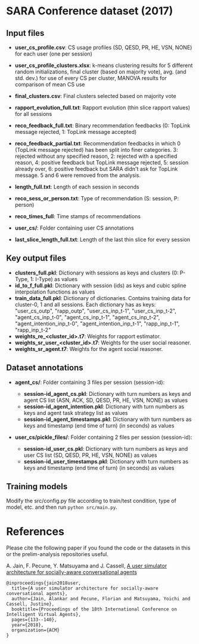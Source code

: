 # SARA Conference dataset (2017)
## Input files
- **user_cs_profile.csv**: CS usage profiles (SD, QESD, PR, HE, VSN, NONE) for each user (one per session)
- **user_cs_profile_clusters.xlsx**: k-means clustering results for 5 different random initializations, final cluster (based on majority vote), avg. (and std. dev.) for use of every CS per cluster, MANOVA results for comparison of mean CS use
- **final_clusters.csv**: Final clusters selected based on majority vote

- **rapport_evolution_full.txt**: Rapport evolution (thin slice rapport values) for all sessions

- **reco_feedback_full.txt**: Binary recommendation feedbacks (0: TopLink message rejected, 1: TopLink message accepted)
- **reco_feedback_partial.txt**: Recommendation feedbacks in which 0 (TopLink message rejected) has been split into finer categories. 3: rejected without any specified reason, 2: rejected with a specified reason, 4: positive feedback but TopLink message rejected, 5: session already over, 6: positive feedback but SARA didn't ask for TopLink message. 5 and 6 were removed from the analysis.
- **length_full.txt**: Length of each session in seconds
- **reco_sess_or_person.txt**: Type of recommendation (S: session, P: person)
- **reco_times_full**: Time stamps of recommendations

- **user_cs/**: Folder containing user CS annotations

- **last_slice_length_full.txt**: Length of the last thin slice for every session

## Key output files
- **clusters_full.pkl**: Dictionary with sessions as keys and clusters (0: P-Type, 1: I-Type) as values
- **id_to_f_full.pkl**: Dictionary with session (ids) as keys and cubic spline interpolation functions as values
- **train_data_full.pkl**: Dictionary of dictionaries. Contains training data for cluster-0, 1 and all sessions. Each dictionary has as keys: "user_cs_outp", "rapp_outp", "user_cs_inp_t-1", "user_cs_inp_t-2", "agent_cs_inp_t-0", "agent_cs_inp_t-1", "agent_cs_inp_t-2", "agent_intention_inp_t-0", "agent_intention_inp_t-1", "rapp_inp_t-1", "rapp_inp_t-2"
- **weights_re_<cluster_id>.t7**: Weights for rapport estimator.
- **weights_sr_user_<cluster_id>.t7**: Weights for the user social reasoner.
- **weights_sr_agent.t7**: Weights for the agent social reasoner.

## Dataset annotations
- **agent_cs/**: Folder containing 3 files per session (session-id):
  - **session-id_agent_cs.pkl**: Dictionary with turn numbers as keys and agent CS list (ASN, ACK, SD, QESD, PR, HE, VSN, NONE) as values
  - **session-id_agent_intention.pkl**: Dictionary with turn numbers as keys and agent task strategy list as values
  - **session-id_agent_timestamps.pkl**: Dictionary with turn numbers as keys and timestamp (end time of turn) (in seconds) as values

- **user_cs/pickle_files/**: Folder containing 2 files per session (session-id):
  - **session-id_user_cs.pkl**: Dictionary with turn numbers as keys and user CS list (SD, QESD, PR, HE, VSN, NONE) as values
  - **session-id_user_timestamps.pkl**: Dictionary with turn numbers as keys and timestamp (end time of turn) (in seconds) as values
  
## Training models
Modify the src/config.py file according to train/test condition, type of model, etc. and then run `python src/main.py`.

# References
Please cite the following paper if you found the code or the datasets in this or the prelim-analysis repositories useful.

A. Jain, F. Pecune, Y. Matsuyama and J. Cassell, [A user simulator architecture for socially-aware conversational agents](https://dl.acm.org/citation.cfm?id=3267916)

```
@inproceedings{jain2018user,
  title={A user simulator architecture for socially-aware conversational agents},
  author={Jain, Alankar and Pecune, Florian and Matsuyama, Yoichi and Cassell, Justine},
  booktitle={Proceedings of the 18th International Conference on Intelligent Virtual Agents},
  pages={133--140},
  year={2018},
  organization={ACM}
}
```
